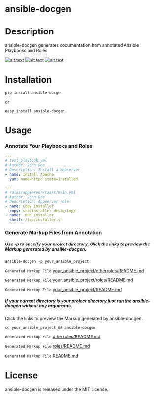 ansible-docgen
=====================

Description
===========

ansible-docgen generates documentation from annotated Ansible Playbooks and Roles

[![alt text](https://secure.travis-ci.org/starboarder2001/ansible-docgen.png?branch=master "ansible-docs latest build")](http://travis-ci.org/starboarder2001/ansible-docgen)
[![alt text](https://img.shields.io/pypi/v/ansible-docgen.svg "ansible-docs PyPI version")](https://pypi.python.org/pypi/ansible-docgen)
[![alt text](https://img.shields.io/pypi/dm/ansible-docgen.svg "ansible-docs PyPI downloads")](https://pypi.python.org/pypi/ansible-docgen)


Installation
===========

```shell
pip install ansible-docgen
```

or

```shell
easy_install ansible-docgen
```

Usage
===========

### Annotate Your Playbooks and Roles
```yaml
---
# test_playbook.yml
# Author: John Doe
# Description: Install a Webserver
- name: Install Apache
  yum: name=httpd state=installed
```
```yaml
---
# roles/appserver/tasks/main.yml
# Author: John Doe
# Description: Appserver role
- name: Copy Installer
  copy: src=installer dest=/tmp/
- name:  Run Installer
  shell: /tmp/installer.sh
```
### Generate Markup Files from Annotation
##### Use -p to specify your project directory. Click the links to preview the Markup generated by ansible-docgen.

`ansible-docgen -p your_ansible_project`

`Generated Markup File` [your_ansible_project/otherroles/README.md](test/integration/otherroles/README.md)

`Generated Markup File` [your_ansible_project/roles/README.md](test/integration/roles/README.md)

`Generated Markup File` [your_ansible_project/README.md](test/integration/README.md)


##### If your current directory is your project directory just run the ansible-docgen without any arguments.
Click the links to preview the Markup generated by ansible-docgen.

`cd your_ansible_project && ansible-docgen`

`Generated Markup File` [otherroles/README.md](test/integration/otherroles/README.md)

`Generated Markup File` [roles/README.md](test/integration/roles/README.md)

`Generated Markup File` [README.md](test/integration/README.md)

License
=======

ansible-docgen is released under the MIT License.
